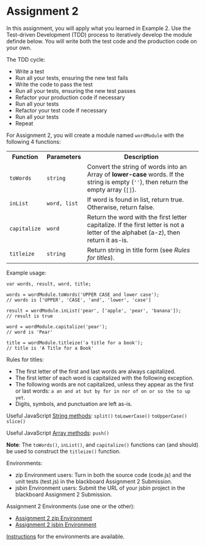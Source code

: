 Assignment 2
========================================================================

In this assignment, you will apply what you learned in Example 2.
Use the Test-driven Development (TDD) process to iteratively develop the module definde below.  You will write both the test code and the production code on your own.

The TDD cycle:

- Write a test
- Run all your tests, ensuring the new test fails
- Write the code to pass the test
- Run all your tests, ensuring the new test passes
- Refactor your production code if necessary
- Run all your tests
- Refactor your test code if necessary
- Run all your tests
- Repeat


For Assignment 2, you will create a module named `wordModule`
with the following 4 functions:

<table>
<tr>
    <th>Function</th>
    <th>Parameters</th>
    <th>Description</th>
</tr>
<tr>
    <td><code>toWords</code></td>
    <td><code>string</code></td>
    <td>Convert the string of words into an Array of
    <strong>lower-case</strong> words.
    If the string is empty (<code>''</code>),
    then return the empty array (<code>[]</code>).</td>
</tr>
<tr>
    <td><code>inList</code></td>
    <td><code>word, list</code></td>
    <td>If word is found in list, return true.
    Otherwise, return false.</td>
</tr>
<tr>
    <td><code>capitalize</code></td>
    <td><code>word</code></td>
    <td>Return the word with the first letter capitalize.
    If the first letter is not a letter of the alphabet (a-z),
    then return it as-is.</td>
</tr>
<tr>
    <td><code>titleize</code></td>
    <td><code>string</code></td>
    <td>Return string in title form
    (see <em>Rules for titles</em>).</td>
</tr>
</table>

Example usage:

    var words, result, word, title;

    words = wordModule.toWords('UPPER CASE and lower case');
    // words is ['UPPER', 'CASE', 'and', 'lower', 'case']

    result = wordModule.inList('pear', ['apple', 'pear', 'banana']);
    // result is true

    word = wordModule.capitalize('pear');
    // word is 'Pear'

    title = wordModule.titleize('a title for a book');
    // title is 'A Title for a Book'

Rules for titles:

- The first letter of the first and last words are always capitalized.
- The first letter of each word is capitalized with the following
  exception.
- The following words are not capitalized,
  unless they appear as the first or last words:
  `a an and at but by for in nor of on or so the to up yet`.
- Digits, symbols, and punctuation are left as-is.

Useful JavaScript [String methods][string]:
`split()` `toLowerCase()` `toUpperCase()` `slice()`

Useful JavaScript [Array methods][array]:
`push()`

**Note**:  The `toWords()`, `inList()`, and `capitalize()` functions can
(and should) be used to construct the `titleize()` function.

Environments:

- zip Environment users:  Turn in both the source code (code.js) and the
  unit tests (test.js) in the blackboard Assignment 2 Submission.
- jsbin Environment users:  Submit the URL of your jsbin project in the
  blackboard Assignment 2 Submission.

Assignment 2 Environments (use one or the other):

- [Assignment 2 zip Environment](assignment2.zip)
- [Assignment 2 jsbin Environment][jsbin]

[Instructions](instructions.html)
for the environments are available.

[string]: https://developer.mozilla.org/en-US/docs/Web/JavaScript/Reference/Global_Objects/String/prototype#Methods
[array]: https://developer.mozilla.org/en-US/docs/Web/JavaScript/Reference/Global_Objects/Array/prototype#Methods
[jsbin]: http://jsbin.com/swe430_assignment2/latest/edit?javascript,live
